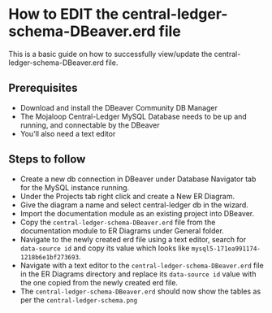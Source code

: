 # How to EDIT the central-ledger-schema-DBeaver.erd file 

This is a basic guide on how to successfully view/update the central-ledger-schema-DBeaver.erd file.

## Prerequisites
* Download and install the DBeaver Community DB Manager
* The Mojaloop Central-Ledger MySQL Database needs to be up and running, and connectable by the DBeaver
* You'll also need a text editor    
##  Steps to follow
* Create a new db connection in DBeaver under Database Navigator tab for the MySQL instance running. 
* Under the Projects tab right click and create a New ER Diagram.
* Give the diagram a name and select central-ledger db in the wizard.
* Import the documentation module as an existing project into DBeaver.
* Copy the `central-ledger-schema-DBeaver.erd` file from the documentation module to ER Diagrams under General folder.
* Navigate to the newly created erd file using a text editor, search for `data-source id` and copy its value which looks like `mysql5-171ea991174-1218b6e1bf273693`.
* Navigate with a text editor to the `central-ledger-schema-DBeaver.erd` file in the ER Diagrams directory and replace its `data-source id` value with the one copied from the newly created erd file.
* The `central-ledger-schema-DBeaver.erd` should now show the tables as per the `central-ledger-schema.png`
